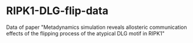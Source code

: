 # RIPK1-DLG-flip-data

Data of paper "Metadynamics simulation reveals allosteric communication effects of the flipping process of the atypical DLG motif in RIPK1"
